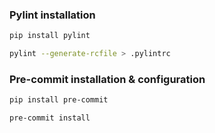 ### Pylint installation 

```bash
pip install pylint
```

```bash
pylint --generate-rcfile > .pylintrc
```


### Pre-commit installation & configuration
```bash
pip install pre-commit
```

```bash
pre-commit install 
```

